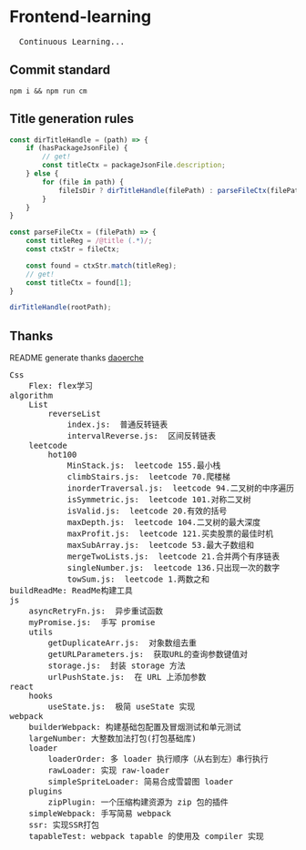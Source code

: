 
# Frontend-learning
<pre>
  Continuous Learning...
</pre>

## Commit standard
```shell
npm i && npm run cm
```

## Title generation rules
```js
const dirTitleHandle = (path) => {
    if (hasPackageJsonFile) {
        // get!
        const titleCtx = packageJsonFile.description;
    } else {
        for (file in path) {
            fileIsDir ? dirTitleHandle(filePath) : parseFileCtx(filePath);
        }
    }
}

const parseFileCtx = (filePath) => {
    const titleReg = /@title (.*)/;
    const ctxStr = fileCtx;

    const found = ctxStr.match(titleReg);
    // get!
    const titleCtx = found[1];
}

dirTitleHandle(rootPath);
```

## Thanks
README generate thanks [daoerche](https://github.com/daoerche)

<pre>Css
    Flex: flex学习
algorithm
    List
        reverseList
            index.js:  普通反转链表
            intervalReverse.js:  区间反转链表
    leetcode
        hot100
            MinStack.js:  leetcode 155.最小栈
            climbStairs.js:  leetcode 70.爬楼梯
            inorderTraversal.js:  leetcode 94.二叉树的中序遍历
            isSymmetric.js:  leetcode 101.对称二叉树
            isValid.js:  leetcode 20.有效的括号
            maxDepth.js:  leetcode 104.二叉树的最大深度
            maxProfit.js:  leetcode 121.买卖股票的最佳时机
            maxSubArray.js:  leetcode 53.最大子数组和
            mergeTwoLists.js:  leetcode 21.合并两个有序链表
            singleNumber.js:  leetcode 136.只出现一次的数字
            towSum.js:  leetcode 1.两数之和
buildReadMe: ReadMe构建工具
js
    asyncRetryFn.js:  异步重试函数
    myPromise.js:  手写 promise
    utils
        getDuplicateArr.js:  对象数组去重
        getURLParameters.js:  获取URL的查询参数键值对
        storage.js:  封装 storage 方法
        urlPushState.js:  在 URL 上添加参数
react
    hooks
        useState.js:  极简 useState 实现
webpack
    builderWebpack: 构建基础包配置及冒烟测试和单元测试
    largeNumber: 大整数加法打包(打包基础库)
    loader
        loaderOrder: 多 loader 执行顺序（从右到左）串行执行
        rawLoader: 实现 raw-loader
        simpleSpriteLoader: 简易合成雪碧图 loader
    plugins
        zipPlugin: 一个压缩构建资源为 zip 包的插件
    simpleWebpack: 手写简易 webpack
    ssr: 实现SSR打包
    tapableTest: webpack tapable 的使用及 compiler 实现
</pre>
